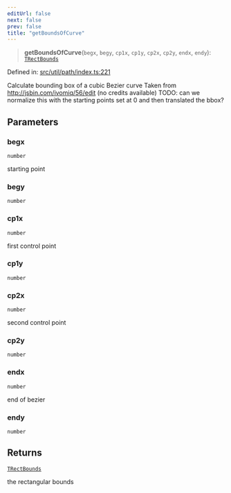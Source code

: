 ```yaml
---
editUrl: false
next: false
prev: false
title: "getBoundsOfCurve"
---
```


> **getBoundsOfCurve**(`begx`, `begy`, `cp1x`, `cp1y`, `cp2x`, `cp2y`, `endx`, `endy`): [`TRectBounds`](/api/type-aliases/trectbounds/)

Defined in: [src/util/path/index.ts:221](https://github.com/fabricjs/fabric.js/blob/9a792f4b7b8031f02ec7ea4ce8c99f810e45cfec/src/util/path/index.ts#L221)

Calculate bounding box of a cubic Bezier curve
Taken from http://jsbin.com/ivomiq/56/edit (no credits available)
TODO: can we normalize this with the starting points set at 0 and then translated the bbox?

## Parameters

### begx

`number`

starting point

### begy

`number`

### cp1x

`number`

first control point

### cp1y

`number`

### cp2x

`number`

second control point

### cp2y

`number`

### endx

`number`

end of bezier

### endy

`number`

## Returns

[`TRectBounds`](/api/type-aliases/trectbounds/)

the rectangular bounds
